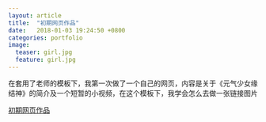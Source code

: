 ```yaml
---
layout: article
title:  "初期网页作品"
date:   2018-01-03 19:24:50 +0800
categories: portfolio
image:
  teaser: girl.jpg
  feature: girl.jpg
---
```

在套用了老师的模板下，我第一次做了一个自己的网页，内容是关于《元气少女缘结神》的简介及一个短暂的小视频，在这个模板下，我学会怎么去做一张链接图片


[初期网页作品](https://Ach3oh.github.io/portfolio/girls/index.html)
